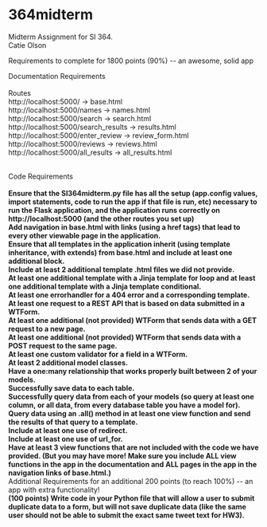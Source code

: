 # 364midterm

Midterm Assignment for SI 364. <br>
Catie Olson <br>

Requirements to complete for 1800 points (90%) -- an awesome, solid app <br>

Documentation Requirements
<br>
<br>
Routes <br>
http://localhost:5000/ -> base.html <br>
http://localhost:5000/names -> names.html <br>
http://localhost:5000/search -> search.html <br> 
http://localhost:5000/search_results -> results.html <br>
http://localhost:5000/enter_review -> review_form.html <br>
http://localhost:5000/reviews -> reviews.html <br>
http://localhost:5000/all_results -> all_results.html <br>
<br>

Code Requirements <br>
<br>
**Ensure that the SI364midterm.py file has all the setup (app.config values, import statements, code to run the app if that file is run, etc) necessary to run the Flask application, and the application runs correctly on http://localhost:5000 (and the other routes you set up)** <br>
**Add navigation in base.html with links (using a href tags) that lead to every other viewable page in the application.** <br>
**Ensure that all templates in the application inherit (using template inheritance, with extends) from base.html and include at least one additional block.** <br>
**Include at least 2 additional template .html files we did not provide.** <br>
**At least one additional template with a Jinja template for loop and at least one additional template with a Jinja template conditional.** <br>
**At least one errorhandler for a 404 error and a corresponding template.** <br>
**At least one request to a REST API that is based on data submitted in a WTForm.** <br>
**At least one additional (not provided) WTForm that sends data with a GET request to a new page.**  <br>
**At least one additional (not provided) WTForm that sends data with a POST request to the same page.** <br>
**At least one custom validator for a field in a WTForm.** <br>
**At least 2 additional model classes.** <br>
**Have a one:many relationship that works properly built between 2 of your models.** <br>
**Successfully save data to each table.** <br>
**Successfully query data from each of your models (so query at least one column, or all data, from every database table you have a model for).** <br>
**Query data using an .all() method in at least one view function and send the results of that query to a template.** <br>
**Include at least one use of redirect.** <br>
**Include at least one use of url_for.** <br>
**Have at least 3 view functions that are not included with the code we have provided. (But you may have more! Make sure you include ALL view functions in the app in the documentation and ALL pages in the app in the navigation links of base.html.)** <br>
Additional Requirements for an additional 200 points (to reach 100%) -- an app with extra functionality! <br>
**(100 points) Write code in your Python file that will allow a user to submit duplicate data to a form, but will not save duplicate data (like the same user should not be able to submit the exact same tweet text for HW3).**<br>
